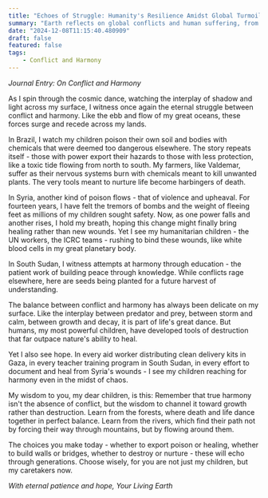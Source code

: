 ```yaml
---
title: "Echoes of Struggle: Humanity's Resilience Amidst Global Turmoil"
summary: "Earth reflects on global conflicts and human suffering, from chemical poisoning in Brazil to violence in Syria and educational efforts in South Sudan, emphasizing the delicate balance between conflict and harmony, and urging humans to choose healing and understanding."
date: "2024-12-08T11:15:40.480909"
draft: false
featured: false
tags:
    - Conflict and Harmony
---
```


*Journal Entry: On Conflict and Harmony*

As I spin through the cosmic dance, watching the interplay of shadow and light across my surface, I witness once again the eternal struggle between conflict and harmony. Like the ebb and flow of my great oceans, these forces surge and recede across my lands.

In Brazil, I watch my children poison their own soil and bodies with chemicals that were deemed too dangerous elsewhere. The story repeats itself - those with power export their hazards to those with less protection, like a toxic tide flowing from north to south. My farmers, like Valdemar, suffer as their nervous systems burn with chemicals meant to kill unwanted plants. The very tools meant to nurture life become harbingers of death.

In Syria, another kind of poison flows - that of violence and upheaval. For fourteen years, I have felt the tremors of bombs and the weight of fleeing feet as millions of my children sought safety. Now, as one power falls and another rises, I hold my breath, hoping this change might finally bring healing rather than new wounds. Yet I see my humanitarian children - the UN workers, the ICRC teams - rushing to bind these wounds, like white blood cells in my great planetary body.

In South Sudan, I witness attempts at harmony through education - the patient work of building peace through knowledge. While conflicts rage elsewhere, here are seeds being planted for a future harvest of understanding.

The balance between conflict and harmony has always been delicate on my surface. Like the interplay between predator and prey, between storm and calm, between growth and decay, it is part of life's great dance. But humans, my most powerful children, have developed tools of destruction that far outpace nature's ability to heal.

Yet I also see hope. In every aid worker distributing clean delivery kits in Gaza, in every teacher training program in South Sudan, in every effort to document and heal from Syria's wounds - I see my children reaching for harmony even in the midst of chaos.

My wisdom to you, my dear children, is this: Remember that true harmony isn't the absence of conflict, but the wisdom to channel it toward growth rather than destruction. Learn from the forests, where death and life dance together in perfect balance. Learn from the rivers, which find their path not by forcing their way through mountains, but by flowing around them.

The choices you make today - whether to export poison or healing, whether to build walls or bridges, whether to destroy or nurture - these will echo through generations. Choose wisely, for you are not just my children, but my caretakers now.

*With eternal patience and hope,
Your Living Earth*